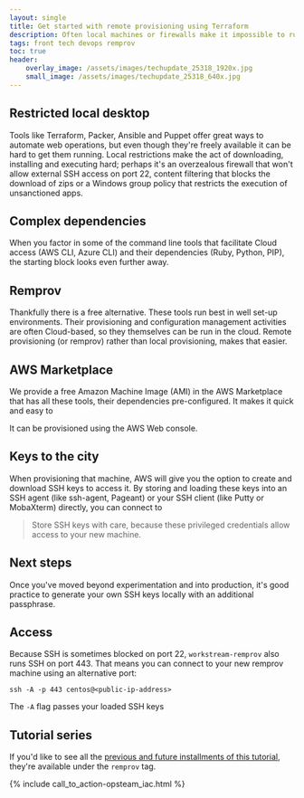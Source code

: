 ```yaml
---
layout: single
title: Get started with remote provisioning using Terraform
description: Often local machines or firewalls make it impossible to run Terraform locally, but remote provisioning offers a convenient secure alternative
tags: front tech devops remprov
toc: true
header:
    overlay_image: /assets/images/techupdate_25318_1920x.jpg
    small_image: /assets/images/techupdate_25318_640x.jpg
---
```


## Restricted local desktop
Tools like Terraform, Packer, Ansible and Puppet offer great ways to automate web operations, but even though they're freely available it can be hard to get them running.  Local restrictions make the act of downloading, installing and executing hard; perhaps it's an overzealous firewall that won't allow external SSH access on port 22, content filtering that blocks the download of zips or a Windows group policy that restricts the execution of unsanctioned apps.

## Complex dependencies
When you factor in some of the command line tools that facilitate Cloud access (AWS CLI, Azure CLI) and their dependencies (Ruby, Python, PIP), the starting block looks even further away.

## Remprov
Thankfully there is a free alternative.  These tools run best in well set-up environments.  Their provisioning and configuration management activities are often Cloud-based, so they themselves can be run in the cloud.  Remote provisioning (or remprov) rather than local provisioning, makes that easier.

## AWS Marketplace
We provide a free Amazon Machine Image (AMI) in the AWS Marketplace that has all these tools, their dependencies pre-configured.  It makes it quick and easy to 

It can be provisioned using the AWS Web console.

<!--- @todo insert Web console screenshot -->

## Keys to the city
When provisioning that machine, AWS will give you the option to create and download SSH keys to access it.  By storing and loading these keys into an SSH agent (like ssh-agent, Pageant) or your SSH client (like Putty or MobaXterm) directly, you can connect to 

> Store SSH keys with care, because these privileged credentials allow access to your new machine.

## Next steps
Once you've moved beyond experimentation and into production, it's good practice to generate your own SSH keys locally with an additional passphrase.

## Access
Because SSH is sometimes blocked on port 22, `workstream-remprov` also runs SSH on port 443.  That means you can connect to your new remprov machine using an alternative port:
```
ssh -A -p 443 centos@<public-ip-address>
```
The `-A` flag passes your loaded SSH keys

<!--- @todo insert Web console screenshot -->

## Tutorial series
If you'd like to see all the [previous and future installments of this tutorial](/tech/remprov), they're available under the `remprov` tag.

{% include call_to_action-opsteam_iac.html %}
